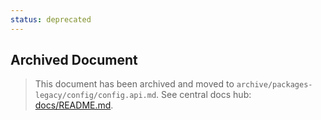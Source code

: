 ```yaml
---
status: deprecated
---
```


## Archived Document

> This document has been archived and moved to `archive/packages-legacy/config/config.api.md`.
> See central docs hub: [docs/README.md](../../docs/README.md).
